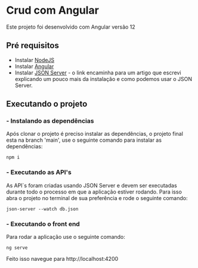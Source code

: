 # Crud com Angular

Este projeto foi desenvolvido com Angular versão 12

## Pré requisitos

- Instalar [NodeJS](https://nodejs.org/en/)
- Instalar [Angular](https://angular.io/guide/setup-local)
- Instalar [JSON Server](https://www.linkedin.com/pulse/apis-fakes-com-json-server-ivan-villacorta/) - o link encaminha para um artigo que escrevi explicando um pouco mais da instalação e como podemos usar o JSON Server.

## Executando o projeto

### - Instalando as dependências

Após clonar o projeto é preciso instalar as dependências, o projeto final esta na branch 'main', use o seguinte comando para instalar as dependências:
```
npm i
```
### - Executando as API's

As API`s foram criadas usando JSON Server e devem ser executadas durante todo o processo em que a aplicação estiver rodando.
Para isso abra o projeto no terminal de sua preferência e rode o seguinte comando:
```
json-server --watch db.json
```

### - Executando o front end

Para rodar a aplicação use o seguinte comando:
```
ng serve
```

Feito isso navegue para http://localhost:4200
